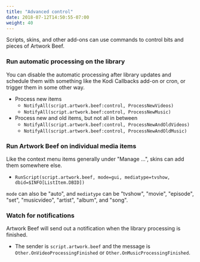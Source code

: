 ```yaml
---
title: "Advanced control"
date: 2018-07-12T14:50:55-07:00
weight: 40
---
```


Scripts, skins, and other add-ons can use commands to control bits and pieces of Artwork Beef.

### Run automatic processing on the library

You can disable the automatic processing after library updates and schedule them
with something like the Kodi Callbacks add-on or cron, or trigger them in some other way.

- Process new items
  - `NotifyAll(script.artwork.beef:control, ProcessNewVideos)`
  - `NotifyAll(script.artwork.beef:control, ProcessNewMusic)`
- Process new and old items, but not all in between
  - `NotifyAll(script.artwork.beef:control, ProcessNewAndOldVideos)`
  - `NotifyAll(script.artwork.beef:control, ProcessNewAndOldMusic)`

### Run Artwork Beef on individual media items

Like the context menu items generally under "Manage ...", skins can add them somewhere else.

- `RunScript(script.artwork.beef, mode=gui, mediatype=tvshow, dbid=$INFO[ListItem.DBID])`

`mode` can also be "auto", and `mediatype` can be "tvshow", "movie", "episode", "set", "musicvideo",
"artist", "album", and "song".

### Watch for notifications

Artwork Beef will send out a notification when the library processing is finished.

- The sender is `script.artwork.beef` and the message is `Other.OnVideoProcessingFinished`
  or `Other.OnMusicProcessingFinished`.
